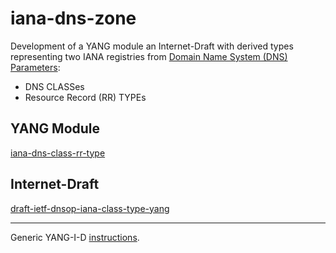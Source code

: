 # iana-dns-zone

Development of a YANG module an Internet-Draft with derived types representing two IANA registries from [Domain Name System (DNS) Parameters](https://www.iana.org/assignments/dns-parameters/dns-parameters.xhtml):

- DNS CLASSes
- Resource Record (RR) TYPEs

## YANG Module

[iana-dns-class-rr-type](https://github.com/CZ-NIC/iana-dns-zone-types/wiki)

## Internet-Draft

[draft-ietf-dnsop-iana-class-type-yang](https://tools.ietf.org/html/draft-ietf-dnsop-iana-class-type-yang)

---

Generic YANG-I-D [instructions](https://github.com/llhotka/YANG-I-D/wiki/Instructions).
